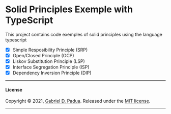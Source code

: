 # Solid Principles Exemple with TypeScript

This project contains code exemples of solid principles using the language typescript

- [x] Simple Resposibility Principle (SRP)
- [x] Open/Closed Principle (OCP)
- [x] Liskov Substitution Principle (LSP)
- [x] Interface Segregation Principle (ISP)
- [x] Dependency Inversion Principle (DIP)

---

#### License

Copyright © 2021, [Gabriel D. Padua](https://github.com/gabrielDpadua21).
Released under the [MIT license](LICENSE).

***